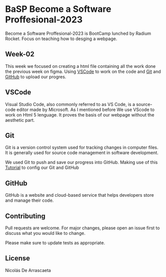 # BaSP Become a Software Proffesional-2023 

Become a Software Proffesional-2023 is BootCamp lunched by Radium Rocket.
Focus on teaching how to desging a webpage.
## Week-02
This week we focused on creating a html file containing all the work done
the previous week on figma. Using [VSCode](https://code.visualstudio.com/) to work on the code and [Git](https://git-scm.com/) and
[GitHub](https://github.com/) to upload our progres.


## VSCode 

Visual Studio Code, also commonly referred to as VS Code, is a source-code editor made by Microsoft.
As I mentioned before We use VScode to work on Html 5 lenguage. It proves the
basis of our webpage without the aesthetic part.

## Git

Git is a version control system used for tracking changes in computer files. It is generally used for source code management in software development.

We used Git to push and save our progress into GitHub. Making use of this 
[Tutorial](https://youtu.be/vGK-lWIs3sA) to config our Git and GitHub




## GitHub

GitHub is a website and cloud-based service that helps developers store and manage their code.


## Contributing

Pull requests are welcome. For major changes, please open an issue first
to discuss what you would like to change.

Please make sure to update tests as appropriate.

## License

Nicolás De Arrascaeta











